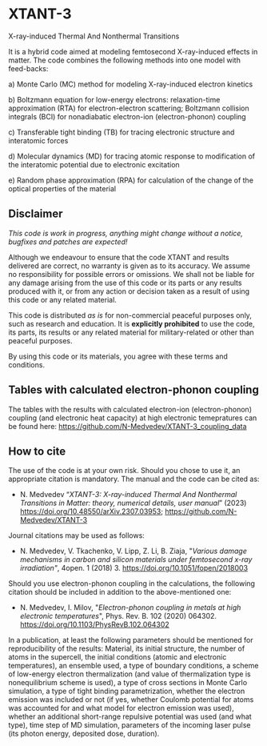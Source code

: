 # XTANT-3
 X-ray-induced Thermal And Nonthermal Transitions
 
It is a hybrid code aimed at modeling femtosecond X-ray-induced effects in matter. The code combines the following methods into one model with feed-backs:

 a) Monte Carlo (MC) method for modeling X-ray-induced electron kinetics
 
 b) Boltzmann equation for low-energy electrons: relaxation-time approximation (RTA) for electron-electron scattering; Boltzmann collision integrals (BCI) for nonadiabatic electron-ion (electron-phonon) coupling
 
 c) Transferable tight binding (TB) for tracing electronic structure and interatomic forces
 
 d) Molecular dynamics (MD) for tracing atomic response to modification of the interatomic potential due to electronic excitation
 
 e) Random phase approximation (RPA) for calculation of the change of the optical properties of the material

## Disclaimer

_This code is work in progress, anything might change without a notice, bugfixes and patches are expected!_

Although we endeavour to ensure that the code XTANT and results delivered are correct, no warranty is given as to its accuracy. We assume no responsibility for possible errors or omissions. We shall not be liable for any damage arising from the use of this code or its parts or any results produced with it, or from any action or decision taken as a result of using this code or any related material.

This code is distributed _as is_ for non-commercial peaceful purposes only, such as research and education. It is __explicitly prohibited__ to use the code, its parts, its results or any related material for military-related or other than peaceful purposes.

By using this code or its materials, you agree with these terms and conditions. 

## Tables with calculated electron-phonon coupling

The tables with the results with calculated electron-ion (electron-phonon) coupling (and electronic heat capacity) at high electronic temepratures can be found here:
https://github.com/N-Medvedev/XTANT-3_coupling_data

## How to cite

The use of the code is at your own risk. Should you chose to use it, an appropriate citation is mandatory. The manual and the code can be cited as:

* N. Medvedev “_XTANT-3: X-ray-induced Thermal And Nonthermal Transitions in Matter: theory, numerical details, user manual_” (2023) https://doi.org/10.48550/arXiv.2307.03953; https://github.com/N-Medvedev/XTANT-3

Journal citations may be used as follows: 

* N. Medvedev, V. Tkachenko, V. Lipp, Z. Li, B. Ziaja, "_Various damage mechanisms in carbon and silicon materials under femtosecond x-ray irradiation"_, 4open. 1 (2018) 3. https://doi.org/10.1051/fopen/2018003

Should you use electron-phonon coupling in the calculations, the following citation should be included in addition to the above-mentioned one:

* N. Medvedev, I. Milov, "_Electron-phonon coupling in metals at high electronic temperatures_", Phys. Rev. B. 102 (2020) 064302. https://doi.org/10.1103/PhysRevB.102.064302 

In a publication, at least the following parameters should be mentioned for reproducibility of the results:
Material, its initial structure, the number of atoms in the supercell, the initial conditions (atomic and electronic temperatures), an ensemble used, a type of boundary conditions, a scheme of low-energy electron thermalization (and value of thermalization type is nonequilibrium scheme is used), a type of cross sections in Monte Carlo simulation, a type of tight binding parametrization, whether the electron emission was included or not (if yes, whether Coulomb potential for atoms was accounted for and what model for electron emission was used), whether an additional short-range repulsive potential was used (and what type), time step of MD simulation, parameters of the incoming laser pulse (its photon energy, deposited dose, duration).
